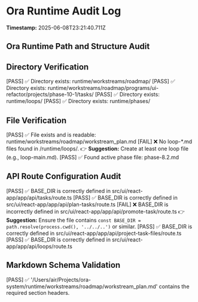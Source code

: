 
# Ora Runtime Audit Log

**Timestamp:** 2025-06-08T23:21:40.711Z


## Ora Runtime Path and Structure Audit


## Directory Verification

[PASS] ✅ Directory exists: runtime/workstreams/roadmap/
[PASS] ✅ Directory exists: runtime/workstreams/roadmap/programs/ui-refactor/projects/phase-10-1/tasks/
[PASS] ✅ Directory exists: runtime/loops/
[PASS] ✅ Directory exists: runtime/phases/

## File Verification

[PASS] ✅ File exists and is readable: runtime/workstreams/roadmap/workstream_plan.md
[FAIL] ❌ No loop-*.md files found in /runtime/loops/.
   👉 **Suggestion:** Create at least one loop file (e.g., loop-main.md).
[PASS] ✅ Found active phase file: phase-8.2.md

## API Route Configuration Audit

[PASS] ✅ BASE_DIR is correctly defined in src/ui/react-app/app/api/tasks/route.ts
[PASS] ✅ BASE_DIR is correctly defined in src/ui/react-app/app/api/plan-tasks/route.ts
[FAIL] ❌ BASE_DIR is incorrectly defined in src/ui/react-app/app/api/promote-task/route.ts
   👉 **Suggestion:** Ensure the file contains `const BASE_DIR = path.resolve(process.cwd(), '../../..')` or similar.
[PASS] ✅ BASE_DIR is correctly defined in src/ui/react-app/app/api/project-task-files/route.ts
[PASS] ✅ BASE_DIR is correctly defined in src/ui/react-app/app/api/loops/route.ts

## Markdown Schema Validation

[PASS] ✅ '/Users/air/Projects/ora-system/runtime/workstreams/roadmap/workstream_plan.md' contains the required section headers.
